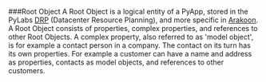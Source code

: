 [drp]: /pylabsdoc/#/PyLabs50/Architecture
[arakoon]: http://www.arakoon.org


###Root Object
A Root Object is a logical entity of a PyApp, stored in the PyLabs [DRP][drp] (Datacenter Resource Planning), and more specific in [Arakoon][arakoon]. A Root Object consists of properties, complex properties, and references to other Root Objects.
A complex property, also referred to as 'model object', is for example a contact person in a company. The contact on its turn has its own properties.
For example a customer can have a name and address as properties, contacts as model objects, and references to other customers.
